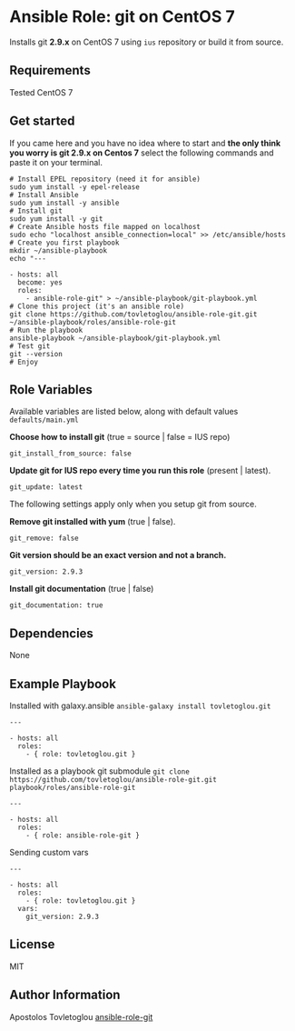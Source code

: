 # Ansible Role: git on CentOS 7

Installs git **2.9.x** on CentOS 7 using `ius` repository or build it from source.

## Requirements

Tested CentOS 7

## Get started

If you came here and you have no idea where to start and **the only think you worry is git 2.9.x on Centos 7**  select the following commands and paste it on your terminal.

    # Install EPEL repository (need it for ansible)
    sudo yum install -y epel-release
    # Install Ansible
    sudo yum install -y ansible
    # Install git
    sudo yum install -y git
    # Create Ansible hosts file mapped on localhost
    sudo echo "localhost ansible_connection=local" >> /etc/ansible/hosts
    # Create you first playbook
    mkdir ~/ansible-playbook
    echo "---

    - hosts: all
      become: yes
      roles:
        - ansible-role-git" > ~/ansible-playbook/git-playbook.yml
    # Clone this project (it's an ansible role)
    git clone https://github.com/tovletoglou/ansible-role-git.git ~/ansible-playbook/roles/ansible-role-git
    # Run the playbook
    ansible-playbook ~/ansible-playbook/git-playbook.yml
    # Test git
    git --version
    # Enjoy

## Role Variables

Available variables are listed below, along with default values `defaults/main.yml`

**Choose how to install git** (true = source | false = IUS repo)

    git_install_from_source: false

**Update git for IUS repo every time you run this role** (present | latest).

    git_update: latest

The following settings apply only when you setup git from source.

**Remove git installed with yum** (true | false).

    git_remove: false

**Git version should be an exact version and not a branch.**

    git_version: 2.9.3

**Install git documentation** (true | false)

    git_documentation: true

## Dependencies

None

## Example Playbook

Installed with galaxy.ansible `ansible-galaxy install tovletoglou.git`

    ---

    - hosts: all
      roles:
        - { role: tovletoglou.git }

Installed as a playbook git submodule  `git clone https://github.com/tovletoglou/ansible-role-git.git playbook/roles/ansible-role-git`

    ---

    - hosts: all
      roles:
        - { role: ansible-role-git }

Sending custom vars

    ---

    - hosts: all
      roles:
        - { role: tovletoglou.git }
      vars:
        git_version: 2.9.3

## License

MIT

## Author Information

Apostolos Tovletoglou [ansible-role-git](https://github.com/tovletoglou/ansible-role-git)
